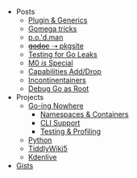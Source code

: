 <!-- markdownlint-disable-next-line MD041 -->
* Posts
  * [Plugin &amp; Generics](/art/plug-generics)
  * [Gomega tricks](/art/gomega-tricks)
  * [p.o.'d.man](/art/podman)
  * [~~godoc~~ ⇢ pkgsite](/art/pkgsite)
  * [Testing for Go Leaks](/art/leaky)
  * [M0 _is_ Special](/art/namspill)
  * [Capabilities Add/Drop](/art/cap-add-drop)
  * [Incontinentainers](/art/incontinentainers)
  * [Debug Go as Root](/art/debugroot)
* Projects
  * [Go-ing Nowhere](/gone)
    * [Namespaces & Containers](/go-low)
    * [CLI Support](/go-cli)
    * [Testing & Profiling](go-testprof)
  * [Python](/spam)
  * [TiddlyWiki5](/tiddlywiki)
  * [Kdenlive](/kdenlive)
* [Gists](https://gist.github.com/TheDiveO)
